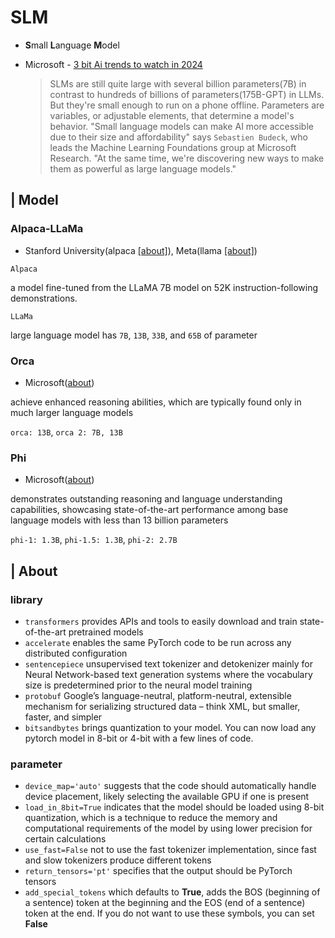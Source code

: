 # SLM
- **S**mall **L**anguage **M**odel
- Microsoft - [3 bit Ai trends to watch in 2024](https://news.microsoft.com/three-big-ai-trends-to-watch-in-2024/?ocid=FY24_soc_omc_br_li_Trends)
  
    > SLMs are still quite large with several billion parameters(7B) in contrast to hundreds of billions of parameters(175B-GPT) in LLMs. 
    > But they're small enough to run on a phone offline. 
    > Parameters are variables, or adjustable elements, that determine a model's behavior.
    > "Small language models can make AI more accessible due to their size and affordability" says ```Sebastien Budeck```, who leads the Machine Learning Foundations group at Microsoft Research.
    > "At the same time, we're discovering new ways to make them as powerful as large language models."

## | Model
### Alpaca-LLaMa
- Stanford University(alpaca [[about]](https://crfm.stanford.edu/2023/03/13/alpaca.html)), Meta(llama [[about]](https://llama.meta.com/))

```Alpaca```

a model fine-tuned from the LLaMA 7B model on 52K instruction-following demonstrations. 

```LLaMa```

large language model has ```7B```, ```13B```, ```33B```, and ```65B``` of parameter

### Orca
- Microsoft([about](https://www.microsoft.com/en-us/research/blog/orca-2-teaching-small-language-models-how-to-reason/))

achieve enhanced reasoning abilities, which are typically found only in much larger language models

```orca: 13B```, ```orca 2: 7B, 13B```

### Phi
- Microsoft([about](https://www.microsoft.com/en-us/research/blog/phi-2-the-surprising-power-of-small-language-models/))

demonstrates outstanding reasoning and language understanding capabilities, showcasing state-of-the-art performance among base language models with less than 13 billion parameters

```phi-1: 1.3B```, ```phi-1.5: 1.3B```, ```phi-2: 2.7B```

## | About
### library
- ```transformers``` provides APIs and tools to easily download and train state-of-the-art pretrained models
- ```accelerate``` enables the same PyTorch code to be run across any distributed configuration
- ```sentencepiece``` unsupervised text tokenizer and detokenizer mainly for Neural Network-based text generation systems where the vocabulary size is predetermined prior to the neural model training
- ```protobuf``` Google’s language-neutral, platform-neutral, extensible mechanism for serializing structured data – think XML, but smaller, faster, and simpler
- ```bitsandbytes``` brings quantization to your model. You can now load any pytorch model in 8-bit or 4-bit with a few lines of code.

### parameter
- ```device_map='auto'``` suggests that the code should automatically handle device placement, likely selecting the available GPU if one is present
- ```load_in_8bit=True``` indicates that the model should be loaded using 8-bit quantization, which is a technique to reduce the memory and computational requirements of the model by using lower precision for certain calculations
- ```use_fast=False``` not to use the fast tokenizer implementation, since fast and slow tokenizers produce different tokens
- ```return_tensors='pt'``` specifies that the output should be PyTorch tensors
- ```add_special_tokens``` which defaults to **True**, adds the BOS (beginning of a sentence) token at the beginning and the EOS (end of a sentence) token at the end. If you do not want to use these symbols, you can set **False**
